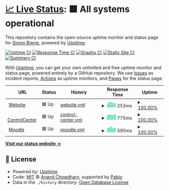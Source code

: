 # [📈 Live Status](https://bjerrecs.github.io/uptime): <!--live status--> **🟩 All systems operational**

This repository contains the open-source uptime monitor and status page for [Simon Bjerre](https://bjerrecs.github.io/uptime), powered by [Upptime](https://github.com/upptime/upptime).

[![Uptime CI](https://github.com/bjerrecs/uptime/workflows/Uptime%20CI/badge.svg)](https://github.com/bjerrecs/uptime/actions?query=workflow%3A%22Uptime+CI%22)
[![Response Time CI](https://github.com/bjerrecs/uptime/workflows/Response%20Time%20CI/badge.svg)](https://github.com/bjerrecs/uptime/actions?query=workflow%3A%22Response+Time+CI%22)
[![Graphs CI](https://github.com/bjerrecs/uptime/workflows/Graphs%20CI/badge.svg)](https://github.com/bjerrecs/uptime/actions?query=workflow%3A%22Graphs+CI%22)
[![Static Site CI](https://github.com/bjerrecs/uptime/workflows/Static%20Site%20CI/badge.svg)](https://github.com/bjerrecs/uptime/actions?query=workflow%3A%22Static+Site+CI%22)
[![Summary CI](https://github.com/bjerrecs/uptime/workflows/Summary%20CI/badge.svg)](https://github.com/bjerrecs/uptime/actions?query=workflow%3A%22Summary+CI%22)

With [Upptime](https://upptime.js.org), you can get your own unlimited and free uptime monitor and status page, powered entirely by a GitHub repository. We use [Issues](https://github.com/bjerrecs/uptime/issues) as incident reports, [Actions](https://github.com/bjerrecs/uptime/actions) as uptime monitors, and [Pages](https://bjerrecs.github.io/uptime) for the status page.

<!--start: status pages-->
<!-- This summary is generated by Upptime (https://github.com/upptime/upptime) -->
<!-- Do not edit this manually, your changes will be overwritten -->
<!-- prettier-ignore -->
| URL | Status | History | Response Time | Uptime |
| --- | ------ | ------- | ------------- | ------ |
| <img alt="" src="https://icons.duckduckgo.com/ip3/home.vatsca.org.ico" height="13"> [Website](https://home.vatsca.org) | 🟩 Up | [website.yml](https://github.com/bjerrecs/uptime/commits/HEAD/history/website.yml) | <details><summary><img alt="Response time graph" src="./graphs/website/response-time-week.png" height="20"> 253ms</summary><br><a href="https://bjerrecs.github.io/uptime/history/website"><img alt="Response time 230" src="https://img.shields.io/endpoint?url=https%3A%2F%2Fraw.githubusercontent.com%2Fbjerrecs%2Fuptime%2FHEAD%2Fapi%2Fwebsite%2Fresponse-time.json"></a><br><a href="https://bjerrecs.github.io/uptime/history/website"><img alt="24-hour response time 226" src="https://img.shields.io/endpoint?url=https%3A%2F%2Fraw.githubusercontent.com%2Fbjerrecs%2Fuptime%2FHEAD%2Fapi%2Fwebsite%2Fresponse-time-day.json"></a><br><a href="https://bjerrecs.github.io/uptime/history/website"><img alt="7-day response time 253" src="https://img.shields.io/endpoint?url=https%3A%2F%2Fraw.githubusercontent.com%2Fbjerrecs%2Fuptime%2FHEAD%2Fapi%2Fwebsite%2Fresponse-time-week.json"></a><br><a href="https://bjerrecs.github.io/uptime/history/website"><img alt="30-day response time 233" src="https://img.shields.io/endpoint?url=https%3A%2F%2Fraw.githubusercontent.com%2Fbjerrecs%2Fuptime%2FHEAD%2Fapi%2Fwebsite%2Fresponse-time-month.json"></a><br><a href="https://bjerrecs.github.io/uptime/history/website"><img alt="1-year response time 230" src="https://img.shields.io/endpoint?url=https%3A%2F%2Fraw.githubusercontent.com%2Fbjerrecs%2Fuptime%2FHEAD%2Fapi%2Fwebsite%2Fresponse-time-year.json"></a></details> | <details><summary><a href="https://bjerrecs.github.io/uptime/history/website">100.00%</a></summary><a href="https://bjerrecs.github.io/uptime/history/website"><img alt="All-time uptime 100.00%" src="https://img.shields.io/endpoint?url=https%3A%2F%2Fraw.githubusercontent.com%2Fbjerrecs%2Fuptime%2FHEAD%2Fapi%2Fwebsite%2Fuptime.json"></a><br><a href="https://bjerrecs.github.io/uptime/history/website"><img alt="24-hour uptime 100.00%" src="https://img.shields.io/endpoint?url=https%3A%2F%2Fraw.githubusercontent.com%2Fbjerrecs%2Fuptime%2FHEAD%2Fapi%2Fwebsite%2Fuptime-day.json"></a><br><a href="https://bjerrecs.github.io/uptime/history/website"><img alt="7-day uptime 100.00%" src="https://img.shields.io/endpoint?url=https%3A%2F%2Fraw.githubusercontent.com%2Fbjerrecs%2Fuptime%2FHEAD%2Fapi%2Fwebsite%2Fuptime-week.json"></a><br><a href="https://bjerrecs.github.io/uptime/history/website"><img alt="30-day uptime 100.00%" src="https://img.shields.io/endpoint?url=https%3A%2F%2Fraw.githubusercontent.com%2Fbjerrecs%2Fuptime%2FHEAD%2Fapi%2Fwebsite%2Fuptime-month.json"></a><br><a href="https://bjerrecs.github.io/uptime/history/website"><img alt="1-year uptime 100.00%" src="https://img.shields.io/endpoint?url=https%3A%2F%2Fraw.githubusercontent.com%2Fbjerrecs%2Fuptime%2FHEAD%2Fapi%2Fwebsite%2Fuptime-year.json"></a></details>
| <img alt="" src="https://icons.duckduckgo.com/ip3/cc.vatsim-scandinavia.org.ico" height="13"> [ControlCenter](https://cc.vatsim-scandinavia.org) | 🟩 Up | [control-center.yml](https://github.com/bjerrecs/uptime/commits/HEAD/history/control-center.yml) | <details><summary><img alt="Response time graph" src="./graphs/control-center/response-time-week.png" height="20"> 775ms</summary><br><a href="https://bjerrecs.github.io/uptime/history/control-center"><img alt="Response time 1032" src="https://img.shields.io/endpoint?url=https%3A%2F%2Fraw.githubusercontent.com%2Fbjerrecs%2Fuptime%2FHEAD%2Fapi%2Fcontrol-center%2Fresponse-time.json"></a><br><a href="https://bjerrecs.github.io/uptime/history/control-center"><img alt="24-hour response time 665" src="https://img.shields.io/endpoint?url=https%3A%2F%2Fraw.githubusercontent.com%2Fbjerrecs%2Fuptime%2FHEAD%2Fapi%2Fcontrol-center%2Fresponse-time-day.json"></a><br><a href="https://bjerrecs.github.io/uptime/history/control-center"><img alt="7-day response time 775" src="https://img.shields.io/endpoint?url=https%3A%2F%2Fraw.githubusercontent.com%2Fbjerrecs%2Fuptime%2FHEAD%2Fapi%2Fcontrol-center%2Fresponse-time-week.json"></a><br><a href="https://bjerrecs.github.io/uptime/history/control-center"><img alt="30-day response time 837" src="https://img.shields.io/endpoint?url=https%3A%2F%2Fraw.githubusercontent.com%2Fbjerrecs%2Fuptime%2FHEAD%2Fapi%2Fcontrol-center%2Fresponse-time-month.json"></a><br><a href="https://bjerrecs.github.io/uptime/history/control-center"><img alt="1-year response time 1032" src="https://img.shields.io/endpoint?url=https%3A%2F%2Fraw.githubusercontent.com%2Fbjerrecs%2Fuptime%2FHEAD%2Fapi%2Fcontrol-center%2Fresponse-time-year.json"></a></details> | <details><summary><a href="https://bjerrecs.github.io/uptime/history/control-center">100.00%</a></summary><a href="https://bjerrecs.github.io/uptime/history/control-center"><img alt="All-time uptime 100.00%" src="https://img.shields.io/endpoint?url=https%3A%2F%2Fraw.githubusercontent.com%2Fbjerrecs%2Fuptime%2FHEAD%2Fapi%2Fcontrol-center%2Fuptime.json"></a><br><a href="https://bjerrecs.github.io/uptime/history/control-center"><img alt="24-hour uptime 100.00%" src="https://img.shields.io/endpoint?url=https%3A%2F%2Fraw.githubusercontent.com%2Fbjerrecs%2Fuptime%2FHEAD%2Fapi%2Fcontrol-center%2Fuptime-day.json"></a><br><a href="https://bjerrecs.github.io/uptime/history/control-center"><img alt="7-day uptime 100.00%" src="https://img.shields.io/endpoint?url=https%3A%2F%2Fraw.githubusercontent.com%2Fbjerrecs%2Fuptime%2FHEAD%2Fapi%2Fcontrol-center%2Fuptime-week.json"></a><br><a href="https://bjerrecs.github.io/uptime/history/control-center"><img alt="30-day uptime 100.00%" src="https://img.shields.io/endpoint?url=https%3A%2F%2Fraw.githubusercontent.com%2Fbjerrecs%2Fuptime%2FHEAD%2Fapi%2Fcontrol-center%2Fuptime-month.json"></a><br><a href="https://bjerrecs.github.io/uptime/history/control-center"><img alt="1-year uptime 100.00%" src="https://img.shields.io/endpoint?url=https%3A%2F%2Fraw.githubusercontent.com%2Fbjerrecs%2Fuptime%2FHEAD%2Fapi%2Fcontrol-center%2Fuptime-year.json"></a></details>
| <img alt="" src="https://icons.duckduckgo.com/ip3/moodle.vatsim-scandinavia.org.ico" height="13"> [Moodle](https://moodle.vatsim-scandinavia.org/login/index.php) | 🟩 Up | [moodle.yml](https://github.com/bjerrecs/uptime/commits/HEAD/history/moodle.yml) | <details><summary><img alt="Response time graph" src="./graphs/moodle/response-time-week.png" height="20"> 590ms</summary><br><a href="https://bjerrecs.github.io/uptime/history/moodle"><img alt="Response time 810" src="https://img.shields.io/endpoint?url=https%3A%2F%2Fraw.githubusercontent.com%2Fbjerrecs%2Fuptime%2FHEAD%2Fapi%2Fmoodle%2Fresponse-time.json"></a><br><a href="https://bjerrecs.github.io/uptime/history/moodle"><img alt="24-hour response time 570" src="https://img.shields.io/endpoint?url=https%3A%2F%2Fraw.githubusercontent.com%2Fbjerrecs%2Fuptime%2FHEAD%2Fapi%2Fmoodle%2Fresponse-time-day.json"></a><br><a href="https://bjerrecs.github.io/uptime/history/moodle"><img alt="7-day response time 590" src="https://img.shields.io/endpoint?url=https%3A%2F%2Fraw.githubusercontent.com%2Fbjerrecs%2Fuptime%2FHEAD%2Fapi%2Fmoodle%2Fresponse-time-week.json"></a><br><a href="https://bjerrecs.github.io/uptime/history/moodle"><img alt="30-day response time 591" src="https://img.shields.io/endpoint?url=https%3A%2F%2Fraw.githubusercontent.com%2Fbjerrecs%2Fuptime%2FHEAD%2Fapi%2Fmoodle%2Fresponse-time-month.json"></a><br><a href="https://bjerrecs.github.io/uptime/history/moodle"><img alt="1-year response time 810" src="https://img.shields.io/endpoint?url=https%3A%2F%2Fraw.githubusercontent.com%2Fbjerrecs%2Fuptime%2FHEAD%2Fapi%2Fmoodle%2Fresponse-time-year.json"></a></details> | <details><summary><a href="https://bjerrecs.github.io/uptime/history/moodle">100.00%</a></summary><a href="https://bjerrecs.github.io/uptime/history/moodle"><img alt="All-time uptime 100.00%" src="https://img.shields.io/endpoint?url=https%3A%2F%2Fraw.githubusercontent.com%2Fbjerrecs%2Fuptime%2FHEAD%2Fapi%2Fmoodle%2Fuptime.json"></a><br><a href="https://bjerrecs.github.io/uptime/history/moodle"><img alt="24-hour uptime 100.00%" src="https://img.shields.io/endpoint?url=https%3A%2F%2Fraw.githubusercontent.com%2Fbjerrecs%2Fuptime%2FHEAD%2Fapi%2Fmoodle%2Fuptime-day.json"></a><br><a href="https://bjerrecs.github.io/uptime/history/moodle"><img alt="7-day uptime 100.00%" src="https://img.shields.io/endpoint?url=https%3A%2F%2Fraw.githubusercontent.com%2Fbjerrecs%2Fuptime%2FHEAD%2Fapi%2Fmoodle%2Fuptime-week.json"></a><br><a href="https://bjerrecs.github.io/uptime/history/moodle"><img alt="30-day uptime 100.00%" src="https://img.shields.io/endpoint?url=https%3A%2F%2Fraw.githubusercontent.com%2Fbjerrecs%2Fuptime%2FHEAD%2Fapi%2Fmoodle%2Fuptime-month.json"></a><br><a href="https://bjerrecs.github.io/uptime/history/moodle"><img alt="1-year uptime 100.00%" src="https://img.shields.io/endpoint?url=https%3A%2F%2Fraw.githubusercontent.com%2Fbjerrecs%2Fuptime%2FHEAD%2Fapi%2Fmoodle%2Fuptime-year.json"></a></details>

<!--end: status pages-->

[**Visit our status website →**](https://bjerrecs.github.io/uptime)

## 📄 License

- Powered by: [Upptime](https://github.com/upptime/upptime)
- Code: [MIT](./LICENSE) © [Anand Chowdhary](https://anandchowdhary.com), supported by [Pabio](https://pabio.com)
- Data in the `./history` directory: [Open Database License](https://opendatacommons.org/licenses/odbl/1-0/)
